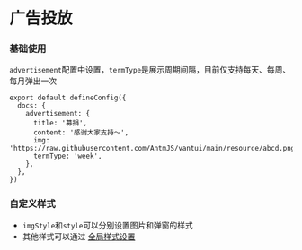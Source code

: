 # 广告投放

### 基础使用

`advertisement`配置中设置，`termType`是展示周期间隔，目前仅支持每天、每周、每月弹出一次

```tsx
export default defineConfig({
  docs: {
    advertisement: {
      title: '募捐',
      content: '感谢大家支持～',
      img: 'https://raw.githubusercontent.com/AntmJS/vantui/main/resource/abcd.png',
      termType: 'week',
    },
  },
})
```

### 自定义样式

- `imgStyle`和`style`可以分别设置图片和弹窗的样式
- 其他样式可以通过 [全局样式设置](/#/style)
